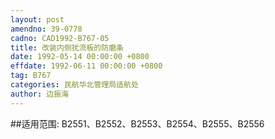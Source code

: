 ```yaml
---
layout: post
amendno: 39-0778
cadno: CAD1992-B767-05
title: 改装内侧扰流板的防磨条
date: 1992-05-14 00:00:00 +0800
effdate: 1992-06-11 00:00:00 +0800
tag: B767
categories: 民航华北管理局适航处
author: 边振海
---
```


##适用范围:
B2551、B2552、B2553、B2554、B2555、B2556

